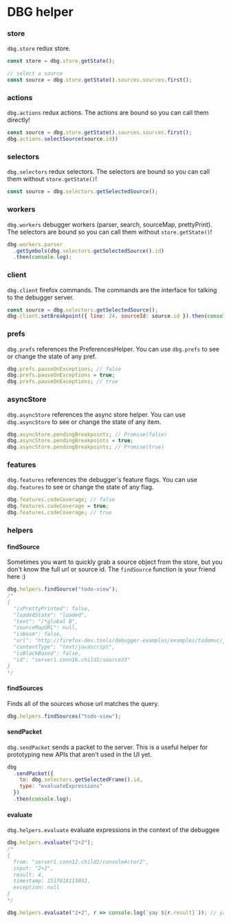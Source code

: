 # DBG helper

### store

`dbg.store` redux store.

```js
const store = dbg.store.getState();

// select a source
const source = dbg.store.getState().sources.sources.first();
```

### actions

`dbg.actions` redux actions.
The actions are bound so you can call them directly!

```js
const source = dbg.store.getState().sources.sources.first();
dbg.actions.selectSource(source.id))
```

### selectors

`dbg.selectors` redux selectors.
The selectors are bound so you can call them without `store.getState()`!

```js
const source = dbg.selectors.getSelectedSource();
```

### workers

`dbg.workers` debugger workers (parser, search, sourceMap, prettyPrint).
The selectors are bound so you can call them without `store.getState()`!

```js
dbg.workers.parser
  .getSymbols(dbg.selectors.getSelectedSource().id)
  .then(console.log);
```

### client

`dbg.client` firefox commands.
The commands are the interface for talking to the debugger server.

```js
const source = dbg.selectors.getSelectedSource();
dbg.client.setBreakpoint({ line: 24, sourceId: source.id }).then(console.log);
```

### prefs

`dbg.prefs` references the PreferencesHelper. You can use `dbg.prefs` to see or change the state of any pref.

```js
dbg.prefs.pauseOnExceptions; // false
dbg.prefs.pauseOnExceptions = true;
dbg.prefs.pauseOnExceptions; // true
```

### asyncStore

`dbg.asyncStore` references the async store helper. You can use `dbg.asyncStore` to see or change the state of any item.

```js
dbg.asyncStore.pendingBreakpoints; // Promise(false)
dbg.asyncStore.pendingBreakpoints = true;
dbg.asyncStore.pendingBreakpoints; // Promise(true)
```

### features

`dbg.features` references the debugger's feature flags. You can use `dbg.features` to see or change the state of any flag.

```js
dbg.features.codeCoverage; // false
dbg.features.codeCoverage = true;
dbg.features.codeCoverage; // true
```

### helpers

#### findSource

Sometimes you want to quickly grab a source object from the store, but you don't know the full url or source id. The `findSource` function is your friend here :)

```js
dbg.helpers.findSource("todo-view");
/*
{
  "isPrettyPrinted": false,
  "loadedState": "loaded",
  "text": "/*global B",
  "sourceMapURL": null,
  "isWasm": false,
  "url": "http://firefox-dev.tools/debugger-examples/examples/todomvc/js/views/todo-view.js",
  "contentType": "text/javascript",
  "isBlackBoxed": false,
  "id": "server1.conn16.child1/source33"
}
*/
```


#### findSources

Finds all of the sources whose url matches the query.

```js
dbg.helpers.findSources("todo-view");
```

#### sendPacket

`dbg.sendPacket` sends a packet to the server. This is a useful helper for prototyping new APIs that aren't used in the UI yet.

```js
dbg
  .sendPacket({
    to: dbg.selectors.getSelectedFrame().id,
    type: "evaluateExpressions"
  })
  .then(console.log);
```

#### evaluate

`dbg.helpers.evaluate` evaluate expressions in the context of the debuggee

```js
dbg.helpers.evaluate("2+2");
/*
{
  from: "server1.conn12.child1/consoleActor2",
  input: "2+2",
  result: 4,
  timestamp: 1517618115032,
  exception: null
}
*/

dbg.helpers.evaluate("2+2", r => console.log(`yay ${r.result}`)); // yay 4
```
